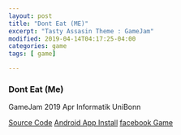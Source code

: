 ```yaml
---
layout: post
title: "Dont Eat (ME)"
excerpt: "Tasty Assasin Theme : GameJam"
modified: 2019-04-14T04:17:25-04:00
categories: game
tags: [ game]

---
```


### Dont Eat (Me)

GameJam 2019 Apr
Informatik UniBonn


[Source Code](https://github.com/sachinsshetty/tasty-assassin)
[Android App Install](https://play.google.com/store/apps/details?id=com.slabstech.game.donteatme)
[facebook Game](https://www.facebook.com)
